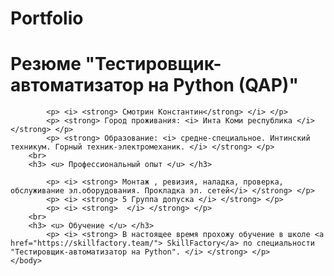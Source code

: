 # Portfolio
<!DOCTYPE html>
<html>
	<head>
		<meta http-equiv="Content-Type" content="text/html; charset=utf-8" />
		<title> Резюме </title>
		<style type="text/css">
		body {
			background-image: url(https://abrakadabra.fun/uploads/posts/2022-03/1646997440_1-abrakadabra-fun-p-oranzhevii-fon-geometriya-1.jpg);
			background-size: cover;
			background-repeat: 100%;
		}	
		</style>	
	</head>
	<body> 
		<h1> Резюме "Тестировщик-автоматизатор на Python (QAP)" </h1>
		
			<p> <i> <strong> Смотрин Константин</strong> </i> </p>
			<p> <strong> Город проживания: <i> Инта Коми республика </i> </strong> </p>
			<p> <strong> Образование: <i> средне-специальное. Интинский техникум. Горный техник-электромеханик. </i> </strong> </p>
		<br>
		<h3> <u> Профессиональный опыт </u> </h3>
			
			<p> <i> <strong> Монтаж , ревизия, наладка, проверка, обслуживание эл.оборудования. Прокладка эл. сетей</i> </strong> </p>
			<p> <i> <strong> 5 Группа допуска </i> </strong> </p>
			<p> <i> <strong>  </i> </strong> </p>
		<br>
		<h3> <u> Обучение </u> </h3>
			<p> <i> <strong> В настоящее время прохожу обучение в школе <a href="https://skillfactory.team/"> SkillFactory</a> по специальности "Тестировщик-автоматизатор на Python". </i> </strong> </p>
	</body>
<html>
